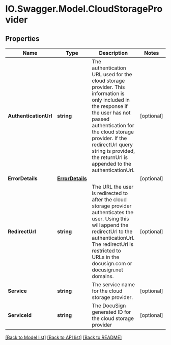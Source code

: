 # IO.Swagger.Model.CloudStorageProvider
## Properties

Name | Type | Description | Notes
------------ | ------------- | ------------- | -------------
**AuthenticationUrl** | **string** | The authentication URL used for the cloud storage provider. This information is only included in the response if the user has not passed authentication for the cloud storage provider. If the redirectUrl query string is provided, the returnUrl is appended to the authenticationUrl.  | [optional] 
**ErrorDetails** | [**ErrorDetails**](ErrorDetails.md) |  | [optional] 
**RedirectUrl** | **string** | The URL the user is redirected to after the cloud storage provider authenticates the user. Using this will append the redirectUrl to the authenticationUrl.  The redirectUrl is restricted to URLs in the docusign.com or docusign.net domains. | [optional] 
**Service** | **string** | The service name for the cloud storage provider. | [optional] 
**ServiceId** | **string** | The DocuSign generated ID for the cloud storage provider | [optional] 

[[Back to Model list]](../README.md#documentation-for-models) [[Back to API list]](../README.md#documentation-for-api-endpoints) [[Back to README]](../README.md)

